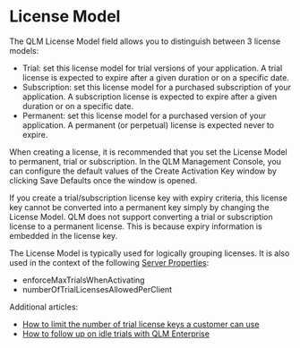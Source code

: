 # License Model

The QLM License Model field allows you to distinguish between 3 license models:

* Trial: set this license model for trial versions of your application. A trial license is expected to expire after a given duration or on a specific date.&#x20;
* Subscription: set this license model for a purchased subscription of your application. A subscription license is expected to expire after a given duration or on a specific date.&#x20;
* Permanent: set this license model for a purchased version of your application. A permanent (or perpetual) license is expected never to expire.

When creating a license, it is recommended that you set the License Model to permanent, trial or subscription. In the QLM Management Console, you can configure the default values of the Create Activation Key window by clicking Save Defaults once the window is opened.

If you create a trial/subscription license key with expiry criteria, this license key cannot be converted into a permanent key simply by changing the License Model. QLM does not support converting a trial or subscription license to a permanent license. This is because expiry information is embedded in the license key.

The License Model is typically used for logically grouping licenses. It is also used in the context of the following [Server Properties](../qlm-license-server/server-properties.md):

* enforceMaxTrialsWhenActivating
* numberOfTrialLicensesAllowedPerClient

Additional articles:

* [How to limit the number of trial license keys a customer can use](../how-to/how-to-limit-the-number-of-trial-license-keys-a-customer-can-use.md)
* [How to follow up on idle trials with QLM Enterprise](../email-framework/email-notifications/how-to-follow-up-on-idle-trials-with-qlm-enterprise.md)
